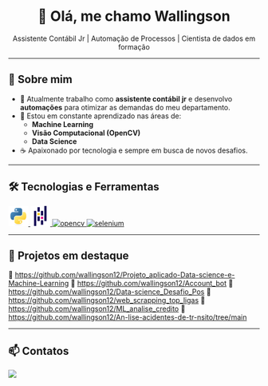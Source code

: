 <h1 align="center">👋 Olá, me chamo Wallingson</h1>

<p align="center">
Assistente Contábil Jr | Automação de Processos | Cientista de dados em formação
</p>

---

## 🚀 Sobre mim

- 🔭 Atualmente trabalho como **assistente contábil jr** e desenvolvo **automações** para otimizar as demandas do meu departamento.  
- 🌱 Estou em constante aprendizado nas áreas de:
  - **Machine Learning**
  - **Visão Computacional (OpenCV)**
  - **Data Science**
- ☕ Apaixonado por tecnologia e sempre em busca de novos desafios.

---

## 🛠️ Tecnologias e Ferramentas

<p align="left">
<a href="https://www.python.org" target="_blank" rel="noreferrer"> 
  <img src="https://raw.githubusercontent.com/devicons/devicon/master/icons/python/python-original.svg" alt="python" width="40" height="40"/> 
</a>
<a href="https://pandas.pydata.org/" target="_blank" rel="noreferrer"> 
  <img src="https://raw.githubusercontent.com/devicons/devicon/2ae2a900d2f041da66e950e4d48052658d850630/icons/pandas/pandas-original.svg" alt="pandas" width="40" height="40"/> 
</a>
<a href="https://opencv.org/" target="_blank" rel="noreferrer"> 
  <img src="https://www.vectorlogo.zone/logos/opencv/opencv-icon.svg" alt="opencv" width="40" height="40"/> 
</a>
<a href="https://www.selenium.dev" target="_blank" rel="noreferrer"> 
  <img src="https://raw.githubusercontent.com/detain/svg-logos/master/svg/selenium-logo.svg" alt="selenium" width="40" height="40"/> 
</a>
</p>

---

## 📂 Projetos em destaque

🔹 https://github.com/wallingson12/Projeto_aplicado-Data-science-e-Machine-Learning 
🔹 https://github.com/wallingson12/Account_bot
🔹 https://github.com/wallingson12/Data-science_Desafio_Pos
🔹 https://github.com/wallingson12/web_scrapping_top_ligas
🔹 https://github.com/wallingson12/ML_analise_credito
🔹 https://github.com/wallingson12/An-lise-acidentes-de-tr-nsito/tree/main

---

## 📫 Contatos

<div>
  <a href="https://www.linkedin.com/in/wallingson-pereira-47a35a1a9/" target="_blank">
    <img loading="lazy" src="https://img.shields.io/badge/-LinkedIn-%230077B5?style=for-the-badge&logo=linkedin&logoColor=white">
  </a>
</div>
